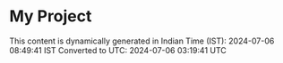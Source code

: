 # My Project

This content is dynamically generated in Indian Time (IST): 2024-07-06 08:49:41 IST
Converted to UTC: 2024-07-06 03:19:41 UTC
